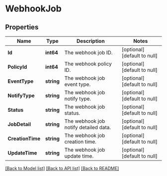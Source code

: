 # WebhookJob

## Properties
Name | Type | Description | Notes
------------ | ------------- | ------------- | -------------
**Id** | **int64** | The webhook job ID. | [optional] [default to null]
**PolicyId** | **int64** | The webhook policy ID. | [optional] [default to null]
**EventType** | **string** | The webhook job event type. | [optional] [default to null]
**NotifyType** | **string** | The webhook job notify type. | [optional] [default to null]
**Status** | **string** | The webhook job status. | [optional] [default to null]
**JobDetail** | **string** | The webhook job notify detailed data. | [optional] [default to null]
**CreationTime** | **string** | The webhook job creation time. | [optional] [default to null]
**UpdateTime** | **string** | The webhook job update time. | [optional] [default to null]

[[Back to Model list]](../README.md#documentation-for-models) [[Back to API list]](../README.md#documentation-for-api-endpoints) [[Back to README]](../README.md)


